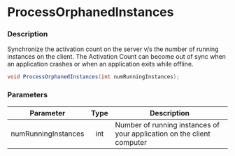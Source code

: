 # ProcessOrphanedInstances

### Description

Synchronize the activation count on the server v/s the number of running instances on the client. The Activation Count can become out of sync when an application crashes or when an application exits while offline.

```csharp
void ProcessOrphanedInstances(int numRunningInstances);
```

### Parameters

| Parameter           | Type | Description                                                            |
| ------------------- | :--: | ---------------------------------------------------------------------- |
| numRunningInstances |  int | Number of running instances of your application on the client computer |
